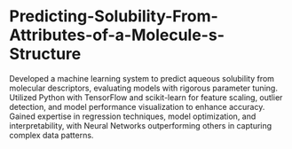 # Predicting-Solubility-From-Attributes-of-a-Molecule-s-Structure
Developed a machine learning system to predict aqueous solubility from molecular descriptors, evaluating models with rigorous parameter tuning.
Utilized Python with TensorFlow and scikit-learn for feature scaling, outlier detection, and model performance visualization to enhance accuracy.
Gained expertise in regression techniques, model optimization, and interpretability, with Neural Networks outperforming others in capturing complex data patterns.
